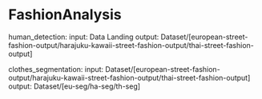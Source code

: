 # FashionAnalysis

human_detection:
    input: Data Landing
    output: Dataset/[european-street-fashion-output/harajuku-kawaii-street-fashion-output/thai-street-fashion-output]
    
clothes_segmentation:
    input: Dataset/[european-street-fashion-output/harajuku-kawaii-street-fashion-output/thai-street-fashion-output]
    output: Dataset/[eu-seg/ha-seg/th-seg]
